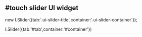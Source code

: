 #touch slider UI widget
------

new I.Slider({tab:'.ui-slider-title',container:'.ui-slider-container'});

I.Slider({tab:'#tab',container:'#container'})